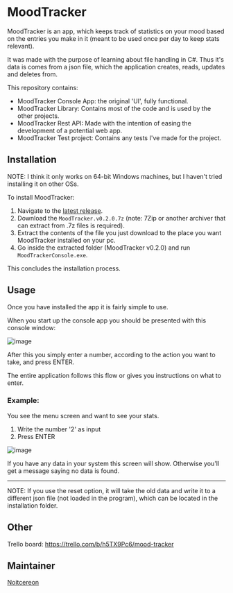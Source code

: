 # MoodTracker
MoodTracker is an app, which keeps track of statistics on your mood based on the entries you make in it (meant to be used once per day to keep stats relevant).

It was made with the purpose of learning about file handling in C#. Thus it's data is comes from a json file, which the application creates, reads, updates and deletes from.

This repository contains:
- MoodTracker Console App: the original 'UI', fully functional.
- MoodTracker Library: Contains most of the code and is used by the other projects.
- MoodTracker Rest API: Made with the intention of easing the development of a potential web app.
- MoodTracker Test project: Contains any tests I've made for the project.

## Installation
NOTE: I think it only works on 64-bit Windows machines, but I haven't tried installing it on other OSs.

To install MoodTracker:

1. Navigate to the [latest release](https://github.com/Noitcereon/MoodTracker/releases).
2. Download the `MoodTracker.v0.2.0.7z` (note: 7Zip or another archiver that can extract from .7z files is required).
3. Extract the contents of the file you just download to the place you want MoodTracker installed on your pc.
4. Go inside the extracted folder (MoodTracker v0.2.0) and run `MoodTrackerConsole.exe`.

This concludes the installation process.

## Usage

Once you have installed the app it is fairly simple to use.

When you start up the console app you should be presented with this console window:

![image](https://user-images.githubusercontent.com/40148361/181511064-aeb5ae94-9e5b-455b-8d52-2d7f12b38d60.png)

After this you simply enter a number, according to the action you want to take, and press ENTER. 

The entire application follows this flow or gives you instructions on what to enter.

### Example:

You see the menu screen and want to see your stats.
1. Write the number '2' as input
2. Press ENTER

![image](https://user-images.githubusercontent.com/40148361/181511206-24864755-2efd-43ec-98ba-1bcc09b5db66.png)

If you have any data in your system this screen will show. Otherwise you'll get a message saying no data is found.

-----------

NOTE:
If you use the reset option, it will take the old data and write it to a different json file (not loaded in the program), which can be located in the installation folder.

## Other

Trello board: https://trello.com/b/h5TX9Pc6/mood-tracker

## Maintainer

[Noitcereon](https://github.com/Noitcereon/)


